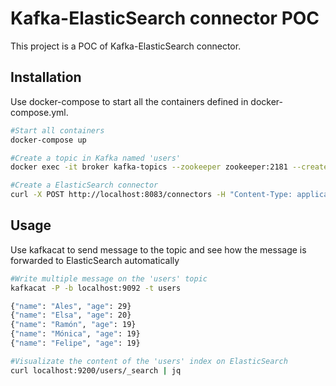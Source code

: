 # Kafka-ElasticSearch connector POC

This project is a POC of Kafka-ElasticSearch connector.

## Installation

Use docker-compose to start all the containers defined in docker-compose.yml.

```bash
#Start all containers
docker-compose up

#Create a topic in Kafka named 'users'
docker exec -it broker kafka-topics --zookeeper zookeeper:2181 --create --topic users --partitions 1 --replication-factor 1

#Create a ElasticSearch connector
curl -X POST http://localhost:8083/connectors -H "Content-Type: application/json" -d '{ "name": "users-elasticsearch-connector", "config": { "connector.class": "io.confluent.connect.elasticsearch.ElasticsearchSinkConnector", "connection.url": "http://elasticsearch:9200", "tasks.max": 1, "topics": "users", "batch.size": 2000, "max.buffered.records": 20000, "topic.index.map": "users:users", "type.name": "main", "value.converter": "org.apache.kafka.connect.json.JsonConverter", "value.converter.schemas.enable": "false", "schema.ignore": "true", "linger.ms": 1, "key.ignore": true, "schema.ignore": true, "flush.timeout.ms" : 100000, "max.buffered.records" : 2000, "max.retries" : 5000, "retry.backoff.ms" : 1000 } }'
```

## Usage

Use kafkacat to send message to the topic and see how the message is forwarded to ElasticSearch automatically

```bash
#Write multiple message on the 'users' topic
kafkacat -P -b localhost:9092 -t users

{"name": "Ales", "age": 29} 
{"name": "Elsa", "age": 20} 
{"name": "Ramón", "age": 19} 
{"name": "Mónica", "age": 19} 
{"name": "Felipe", "age": 19} 

#Visualizate the content of the 'users' index on ElasticSearch
curl localhost:9200/users/_search | jq
```

